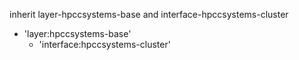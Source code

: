 inherit layer-hpccsystems-base and interface-hpccsystems-cluster

- 'layer:hpccsystems-base'
  - 'interface:hpccsystems-cluster'


